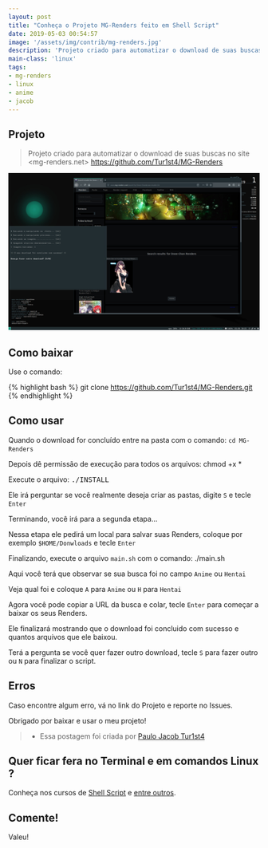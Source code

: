 ```yaml
---
layout: post
title: "Conheça o Projeto MG-Renders feito em Shell Script"
date: 2019-05-03 00:54:57
image: '/assets/img/contrib/mg-renders.jpg'
description: 'Projeto criado para automatizar o download de suas buscas no site mg-renders.net'
main-class: 'linux'
tags:
- mg-renders
- linux
- anime
- jacob
---
```


## Projeto
> Projeto criado para automatizar o download de suas buscas no site <mg-renders.net>
<https://github.com/Tur1st4/MG-Renders>

![Exemplo MG-RENDERS](/assets/img/contrib/mg-renders.jpg "Exemplo do script em execução")

## Como baixar

Use o comando: 

{% highlight bash  %}
git clone https://github.com/Tur1st4/MG-Renders.git
{% endhighlight  %}

## Como usar

Quando o download for concluído entre na pasta com o comando: `cd MG-Renders`

Depois dê permissão de execução para todos os arquivos: chmod +x *

Execute o arquivo: <kbd>./INSTALL</kbd>

Ele irá perguntar se você realmente deseja criar as pastas, digite `S` e tecle `Enter`

Terminando, você irá para a segunda etapa...

Nessa etapa ele pedirá um local para salvar suas Renders, coloque por exemplo `$HOME/Donwloads` e tecle `Enter`

Finalizando, execute o arquivo `main.sh` com o comando: ./main.sh

Aqui você terá que observar se sua busca foi no campo `Anime` ou `Hentai`

Veja qual foi e coloque `A` para `Anime` ou `H` para `Hentai`

Agora você pode copiar a URL da busca e colar, tecle `Enter` para começar a baixar os seus Renders.

Ele finalizará mostrando que o download foi concluido com sucesso e quantos arquivos que ele baixou.

Terá a pergunta se você quer fazer outro download, tecle `S` para fazer outro ou `N` para finalizar o script.

## Erros

Caso encontre algum erro, vá no link do Projeto e reporte no Issues.

Obrigado por baixar e usar o meu projeto!

> * Essa postagem foi criada por [Paulo Jacob Tur1st4](http://bit.ly/Tur1st4)

## Quer ficar fera no Terminal e em comandos Linux ?

Conheça nos cursos de [Shell Script](http://terminalroot.com.br/shell) e [entre outros](http://terminalroot.com.br/cursos).

## Comente!

Valeu!
